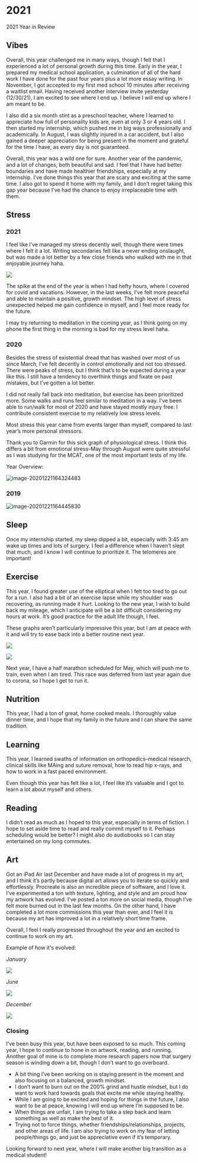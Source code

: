# 2021

2021 Year in Review

## Vibes

Overall, this year challenged me in many ways, though I felt that I experienced a lot of personal growth during this time. Early in the year, I prepared my medical school application, a culmination of all of the hard work I have done for the past four years plus a lot more essay writing. In November, I got accepted to my first med school 10 minutes after receiving a waitlist email. Having received another interview invite yesterday (12/30/21), I am excited to see where I end up. I believe I will end up where I am meant to be.

I also did a six month stint as a preschool teacher, where I learned to appreciate how full of personality kids are, even at only 3 or 4 years old. I then started my internship, which pushed me in big ways professionally and academically. In August, I was slightly injured in a car accident, but I also gained a deeper appreciation for being present in the moment and grateful for the time I have, as every day is not guaranteed.

Overall, this year was a wild one for sure. Another year of the pandemic, and a lot of changes, both beautiful and sad. I feel that I have had better boundaries and have made healthier friendships, especially at my internship. I’ve done things this year that are scary and exciting at the same time. I also got to spend it home with my family, and I don’t regret taking this gap year because I've had the chance to enjoy irreplaceable time with them.

## Stress

### 2021

I feel like I’ve managed my stress decently well, though there were times where I felt it a lot. Writing secondaries felt like a never ending onslaught, but was made a lot better by a few close friends who walked with me in that enjoyable journey haha.

![](https://tva1.sinaimg.cn/large/0081Kckwly1glw8u6ftidj316e0u0wgu.jpg)

The spike at the end of the year is when I had hefty hours, where I covered for covid and vacations. However, in the last weeks, I’ve felt more peaceful and able to maintain a positive, growth mindset. The high level of stress unexpected helped me gain confidence in myself, and I feel more ready for the future.

I may try returning to meditation in the coming year, as I think going on my phone the first thing in the morning is bad for my stress level haha.



### 2020

Besides the stress of existential dread that has washed over most of us since March, I’ve felt decently in control emotionally and not too stressed. There were peaks of stress, but I think that’s to be expected during a year like this. I still have a tendency to overthink things and fixate on past mistakes, but I’ve gotten a lot better.

I did not really fall back into meditation, but exercise has been prioritized more. Some walks and runs feel similar to meditation in a way. I’ve been able to run/walk for most of 2020 and have stayed mostly injury free. I contribute consistent exercise to my relatively low stress levels.

Most stress this year came from events larger than myself, compared to last year’s more personal stressors.

Thank you to Garmin for this sick graph of physiological stress. I think this differs a bit from emotional stress–May through August were quite stressful as I was studying for the MCAT, one of the most important tests of my life.

Year Overview:

![image-20201221164324483](https://tva1.sinaimg.cn/large/0081Kckwly1glw8u6ftidj316e0u0wgu.jpg)

### 2019

![image-20201221164445830](https://tva1.sinaimg.cn/large/0081Kckwly1glw8vjm8s6j30xa0tqtak.jpg)

## Sleep

Once my internship started, my sleep dipped a bit, especially with 3:45 am wake up times and lots of surgery. I feel a difference when I haven’t slept that much, and I know I will continue to prioritize it. The telomeres are important!

## Exercise

This year, I found greater use of the elliptical when I felt too tired to go out for a run. I also had a bit of an exercise lapse while my shoulder was recovering, as running made it hurt. Looking to the new year, I wish to build back my mileage, which I anticipate will be a bit difficult considering my hours at work. It’s good practice for the adult life though, I feel.

These graphs aren’t particularly impressive this year, but I am at peace with it and will try to ease back into a better routine next year.

![](../.gitbook/assets/image-20211231200707065.png)

![](../.gitbook/assets/image-20211231200750123.png)

Next year, I have a half marathon scheduled for May, which will push me to train, even when I am tired. This race was deferred from last year again due to corona, so I hope I get to run it.

## Nutrition

This year, I had a ton of great, home cooked meals. I thoroughly value dinner time, and I hope that my family in the future and I can share the same tradition.

## Learning

This year, I learned swaths of information on orthopedics–medical research, clinical skills like MAing and suture removal, how to read hip x-rays, and how to work in a fast paced environment.

Even though this year has felt like a lot, I feel like it’s valuable and I got to learn a lot about myself and others.

## Reading

I didn’t read as much as I hoped to this year, especially in terms of fiction. I hope to set aside time to read and really commit myself to it. Perhaps scheduling would be better? I might also do audiobooks so I can stay entertained on my long commutes.

## Art

Got an iPad Air last December and have made a lot of progress in my art, and I think it’s partly because digital art allows you to iterate so quickly and effortlessly. Procreate is also an incredible piece of software, and I love it. I’ve experimented a ton with texture, lighting, and style and am proud how my artwork has evolved. I've posted a ton more on social media, though I’ve felt more burned out in the last few months. On the other hand, I have completed a lot more commissions this year than ever, and I feel it is because my art has improved a lot in a relatively short time frame.

Overall, I feel I really progressed throughout the year and am excited to continue to work on my art.

Example of how it's evolved:

_January_

![](../.gitbook/assets/0193BA8D-A0AB-4B20-AE0D-14F9FC8427B5.JPG)

_June_

![](../.gitbook/assets/84C49E4F-6ECF-4F82-945A-A71BE987140C.JPG)

_December_

![](../.gitbook/assets/B1EC2C03-31CF-462F-8FDC-B7BF647DEE70.JPG)

### Closing

I’ve been busy this year, but have been exposed to so much. This coming year, I hope to continue to hone in on artwork, reading, and running. Another goal of mine is to complete more research papers now that surgery season is winding down a bit, though I don’t want to go overboard.

* A bit thing I’ve been working on is staying present in the moment and also focusing on a balanced, growth mindset.
* I don’t want to burn out on the 200% grind and hustle mindset, but I do want to work hard towards goals that excite me while staying healthy.
* While I am going to be excited and hoping for things in the future, I also want to be at peace, knowing I will end up where I’m supposed to be.
* When things are unfair, I am trying to take a step back and learn something as well as make the best of it.
* Trying not to force things, whether friendships/relationships, projects, and other areas of life. I am also trying to work on my fear of letting people/things go, and just be appreciative even if it’s temporary.

Looking forward to next year, where I will make another big transition as a medical student!
